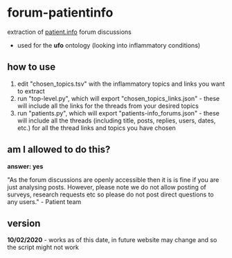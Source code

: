 # forum-patientinfo
extraction of [patient.info](https://patient.info/forums) forum discussions

- used for the **ufo** ontology (looking into inflammatory conditions)

## how to use

1. edit "chosen_topics.tsv" with the inflammatory topics and links you want to extract
2. run "top-level.py", which will export "chosen_topics_links.json" - these will include all the links for the threads from your desired topics
3. run "patients.py", which will export "patients-info_forums.json" - these will include all the threads (including title, posts, replies, users, dates, etc.) for all the thread links and topics you have chosen

## am I allowed to do this?

**answer: yes**

"As the forum discussions are openly accessible then it is is fine if you are just analysing posts. However, please note we do not allow posting of surveys, research requests etc so please do not post direct questions to any users." - Patient team

## version

**10/02/2020** - works as of this date, in future website may change and so the script might not work

